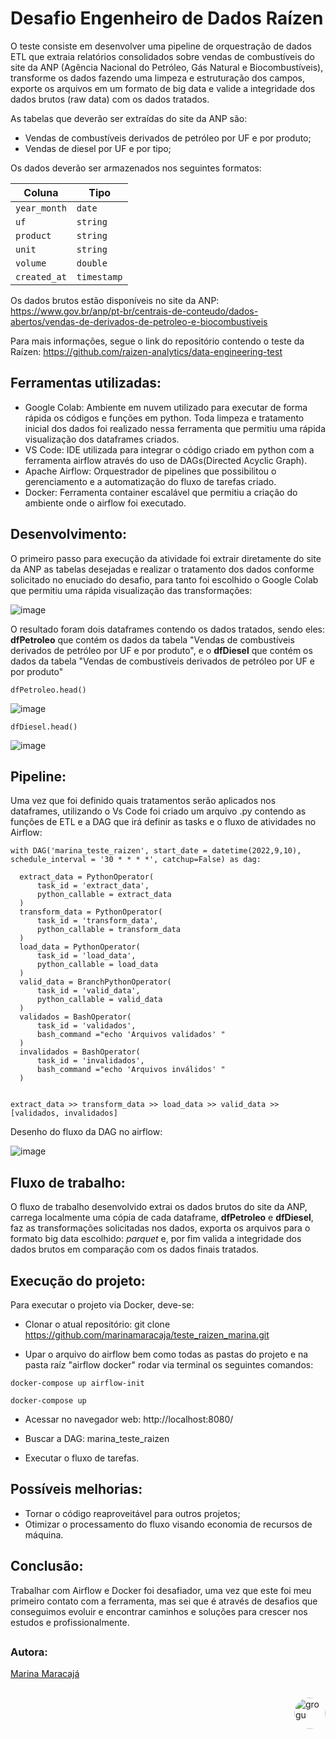 # Desafio Engenheiro de Dados Raízen 
O teste consiste em desenvolver uma pipeline de orquestração de dados ETL que extraia relatórios consolidados sobre vendas de combustíveis do site da ANP (Agência Nacional do Petróleo, Gás Natural e Biocombustíveis), transforme os dados fazendo uma limpeza e estruturação dos campos, exporte os arquivos em um formato de big data e valide a integridade dos dados brutos (raw data) com os dados tratados.

As tabelas que deverão ser extraídas do site da ANP são:
- Vendas de combustíveis derivados de petróleo por UF e por produto;
- Vendas de diesel por UF e por tipo;

Os dados deverão ser armazenados nos seguintes formatos:

| Coluna       | Tipo        |
| ------------ | ----------- |
| `year_month` | `date`      |
| `uf`         | `string`    |
| `product`    | `string`    |
| `unit`       | `string`    |
| `volume`     | `double`    |
| `created_at` | `timestamp` |

Os dados brutos estão disponíveis no site da ANP: https://www.gov.br/anp/pt-br/centrais-de-conteudo/dados-abertos/vendas-de-derivados-de-petroleo-e-biocombustiveis

Para mais informações, segue o link do repositório contendo o teste da Raízen: https://github.com/raizen-analytics/data-engineering-test

## Ferramentas utilizadas:
- Google Colab: Ambiente em nuvem utilizado para executar de forma rápida os códigos e funções em python. Toda limpeza e tratamento inicial dos dados foi realizado nessa ferramenta que permitiu uma rápida visualização dos dataframes criados.
- VS Code: IDE utilizada para integrar o código criado em python com a ferramenta airflow através do uso de DAGs(Directed Acyclic Graph).
- Apache Airflow: Orquestrador de pipelines que possibilitou o gerenciamento e a automatização do fluxo de tarefas criado.
- Docker: Ferramenta container escalável que permitiu a criação do ambiente onde o airflow foi executado.

## Desenvolvimento:
O primeiro passo para execução da atividade foi extrair diretamente do site da ANP as tabelas desejadas e realizar o tratamento dos dados conforme solicitado no enuciado do desafio, para tanto foi escolhido o Google Colab que permitiu uma rápida visualização das transformações:

![image](https://user-images.githubusercontent.com/86935693/189779772-d8a00b29-07ad-4c2d-93df-3ca529a1c234.png)

O resultado foram dois dataframes contendo os dados tratados, sendo eles: **dfPetroleo** que contém os dados da tabela "Vendas de combustíveis derivados de petróleo por UF e por produto", e o **dfDiesel** que contém os dados da tabela "Vendas de combustíveis derivados de petróleo por UF e por produto"

```
dfPetroleo.head()
```
![image](https://user-images.githubusercontent.com/86935693/189780730-6256aefe-25ec-451b-a888-769845e74a97.png)

```
dfDiesel.head()
```
![image](https://user-images.githubusercontent.com/86935693/189780221-65651e7e-a1e6-4e2f-8127-27d0f7fb1d14.png)

## Pipeline:
Uma vez que foi definido quais tratamentos serão aplicados nos dataframes, utilizando o Vs Code foi criado um arquivo .py contendo as funções de ETL e a DAG que irá definir as tasks e o fluxo de atividades no Airflow:
```
with DAG('marina_teste_raizen', start_date = datetime(2022,9,10), schedule_interval = '30 * * * *', catchup=False) as dag:

  extract_data = PythonOperator(
      task_id = 'extract_data',
      python_callable = extract_data
  )
  transform_data = PythonOperator(
      task_id = 'transform_data',
      python_callable = transform_data
  )
  load_data = PythonOperator(
      task_id = 'load_data',
      python_callable = load_data
  )
  valid_data = BranchPythonOperator(
      task_id = 'valid_data',
      python_callable = valid_data
  )    
  validados = BashOperator(
      task_id = 'validados',
      bash_command ="echo 'Arquivos validados' " 
  )
  invalidados = BashOperator(
      task_id = 'invalidados',
      bash_command ="echo 'Arquivos inválidos' " 
  )

  
extract_data >> transform_data >> load_data >> valid_data >> [validados, invalidados]
```

Desenho do fluxo da DAG no airflow:

![image](https://user-images.githubusercontent.com/86935693/189781732-5f3a15a6-b790-4a02-9373-6e918fc3552a.png)


## Fluxo de trabalho:
O fluxo de trabalho desenvolvido extrai os dados brutos do site da ANP, carrega localmente uma cópia de cada dataframe, **dfPetroleo** e **dfDiesel**, faz as transformações solicitadas nos dados, exporta os arquivos para o formato big data escolhido: *parquet* e, por fim valida a integridade dos dados brutos em comparação com os dados finais tratados.

## Execução do projeto:
Para executar o projeto via Docker, deve-se:

- Clonar o atual repositório:
git clone https://github.com/marinamaracaja/teste_raizen_marina.git

- Upar o arquivo do airflow bem como todas as pastas do projeto e na pasta raíz "airflow docker" rodar via terminal os seguintes comandos:
```
docker-compose up airflow-init
```
```
docker-compose up
```
- Acessar no navegador web:
http://localhost:8080/

- Buscar a DAG: marina_teste_raizen
- Executar o fluxo de tarefas.

## Possíveis melhorias:
- Tornar o código reaproveitável para outros projetos;
- Otimizar o processamento do fluxo visando economia de recursos de máquina.

## Conclusão:
Trabalhar com Airflow e Docker foi desafiador, uma vez que este foi meu primeiro contato com a ferramenta, mas sei que é através de desafios que conseguimos evoluir e encontrar caminhos e soluções para crescer nos estudos e profissionalmente. 
##

### Autora:
[Marina Maracajá](https://www.linkedin.com/in/marinamaracaja/)

##
<img align="right" alt="grogu" height="50" style="border-radius:50px;" src="https://logodownload.org/wp-content/uploads/2014/06/raizen-logo-1.png">


